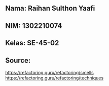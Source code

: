## Nama: Raihan Sulthon Yaafi  
## NIM: 1302210074  
## Kelas: SE-45-02  
## Source:  
https://refactoring.guru/refactoring/smells
https://refactoring.guru/refactoring/techniques 
